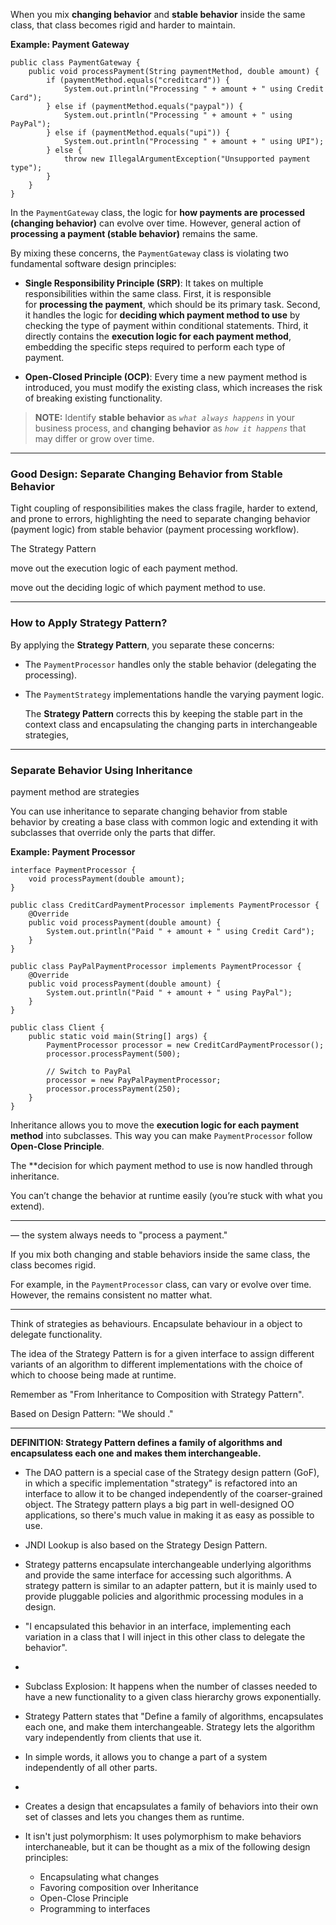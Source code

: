 
When you mix **changing behavior** and **stable behavior** inside the same class, that class becomes rigid and harder to maintain.

**Example: Payment Gateway**

```
public class PaymentGateway {
    public void processPayment(String paymentMethod, double amount) {
        if (paymentMethod.equals("creditcard")) {
            System.out.println("Processing " + amount + " using Credit Card");
        } else if (paymentMethod.equals("paypal")) {
            System.out.println("Processing " + amount + " using PayPal");
        } else if (paymentMethod.equals("upi")) {
            System.out.println("Processing " + amount + " using UPI");
        } else {
            throw new IllegalArgumentException("Unsupported payment type");
        }
    }
}
```

In the `PaymentGateway` class, the logic for **how payments are processed (changing behavior)** can evolve over time. However, general action of **processing a payment (stable behavior)** remains the same.

By mixing these concerns, the `PaymentGateway` class is violating two fundamental software design principles:

- **Single Responsibility Principle (SRP)**: It takes on multiple responsibilities within the same class. First, it is responsible for **processing the payment**, which should be its primary task. Second, it handles the logic for **deciding which payment method to use** by checking the type of payment within conditional statements. Third, it directly contains the **execution logic for each payment method**, embedding the specific steps required to perform each type of payment.

- **Open-Closed Principle (OCP)**: Every time a new payment method is introduced, you must modify the existing class, which increases the risk of breaking existing functionality.

> **NOTE:** Identify **stable behavior** as _`what always happens`_ in your business process, and **changing behavior** as _`how it happens`_ that may differ or grow over time.

---
### Good Design: Separate Changing Behavior from Stable Behavior

Tight coupling of responsibilities makes the class fragile, harder to extend, and prone to errors, highlighting the need to separate changing behavior (payment logic) from stable behavior (payment processing workflow).


The Strategy Pattern 

move out the execution logic of each payment method.

move out the deciding logic of which payment method to use.

---
### How to Apply Strategy Pattern?

By applying the **Strategy Pattern**, you separate these concerns:

- The `PaymentProcessor` handles only the stable behavior (delegating the processing).
    
- The `PaymentStrategy` implementations handle the varying payment logic.

	The **Strategy Pattern** corrects this by keeping the stable part in the context class and encapsulating the changing parts in interchangeable strategies,


---



### Separate Behavior Using Inheritance

payment method are strategies

You can use inheritance to separate changing behavior from stable behavior by creating a base class with common logic and extending it with subclasses that override only the parts that differ. 

**Example: Payment Processor**

```
interface PaymentProcessor {
    void processPayment(double amount);
}
```

```
public class CreditCardPaymentProcessor implements PaymentProcessor {
    @Override
    public void processPayment(double amount) {
        System.out.println("Paid " + amount + " using Credit Card");
    }
}

public class PayPalPaymentProcessor implements PaymentProcessor {
    @Override
    public void processPayment(double amount) {
        System.out.println("Paid " + amount + " using PayPal");
    }
}
```

```
public class Client {
	public static void main(String[] args) {
		PaymentProcessor processor = new CreditCardPaymentProcessor();
		processor.processPayment(500);

		// Switch to PayPal
		processor = new PayPalPaymentProcessor;
		processor.processPayment(250);
	}
}
```

Inheritance allows you to move the **execution logic for each payment method** into subclasses. This way you can make `PaymentProcessor` follow **Open-Close Principle**.


The **decision for which payment method to use is now handled through inheritance. 

You can’t change the behavior at runtime easily (you’re stuck with what you extend).


---


— the system always needs to "process a payment."


If you mix both changing and stable behaviors inside the same class, the class becomes rigid. 

For example, in the `PaymentProcessor` class,  can vary or evolve over time. However, the  remains consistent no matter what.


---

Think of strategies as behaviours. Encapsulate behaviour in a object to delegate functionality.

The idea of the Strategy Pattern is for a given interface to assign different variants of an algorithm to different implementations with the choice of which to choose being made at runtime.

Remember as "From Inheritance to Composition with Strategy Pattern".

Based on Design Pattern: "We should ."

---

**DEFINITION: Strategy Pattern defines a family of algorithms and encapsulatess each one and makes them interchangeable.**



- The DAO pattern is a special case of the Strategy design pattern (GoF), in which a specific implementation "strategy" is refactored into an interface to allow it to be changed independently of the coarser-grained object. The Strategy pattern plays a big part in well-designed OO applications, so there's much value in making it as easy as possible to use.

- JNDI Lookup is also based on the Strategy Design Pattern.

- Strategy patterns encapsulate interchangeable underlying algorithms and provide the same interface for accessing such algorithms. A strategy pattern is similar to an adapter pattern, but it is mainly used to provide pluggable policies and algorithmic processing modules in a design.

- "I encapsulated this behavior in an interface, implementing each variation in a class that I will inject in this other class to delegate the behavior".

- 

- Subclass Explosion: It happens when the number of classes needed to have a new functionality to a given class hierarchy grows exponentially.

- Strategy Pattern states that "Define a family of algorithms, encapsulates each one, and make them interchangeable. Strategy lets the algorithm vary independently from clients that use it.

- In simple words, it allows you to change a part of a system independently of all other parts.

- 

- Creates a design that encapsulates a family of behaviors into their own set of classes and lets you changes them as runtime.

- It isn't just polymorphism: It uses polymorphism to make behaviors interchaneable, but it can be thought as a mix of the following design principles:
  - Encapsulating what changes
  - Favoring composition over Inheritance
  - Open-Close Principle
  - Programming to interfaces
